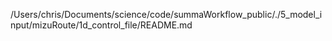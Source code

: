/Users/chris/Documents/science/code/summaWorkflow_public/./5_model_input/mizuRoute/1d_control_file/README.md